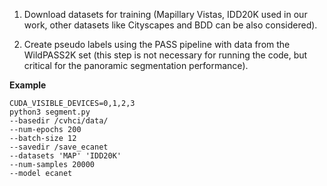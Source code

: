 1. Download datasets for training (Mapillary Vistas, IDD20K used in our work, other datasets like Cityscapes and BDD can be also considered).

2. Create pseudo labels using the PASS pipeline with data from the WildPASS2K set (this step is not necessary for running the code, but critical for the panoramic segmentation performance).

**Example**
```
CUDA_VISIBLE_DEVICES=0,1,2,3
python3 segment.py 
--basedir /cvhci/data/
--num-epochs 200
--batch-size 12
--savedir /save_ecanet
--datasets 'MAP' 'IDD20K'
--num-samples 20000
--model ecanet
